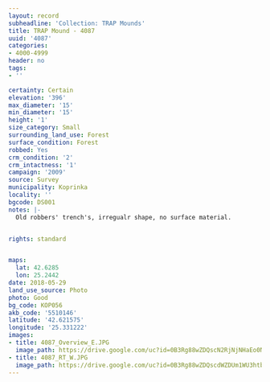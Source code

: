 ```yaml
---
layout: record
subheadline: 'Collection: TRAP Mounds'
title: TRAP Mound - 4087
uuid: '4087'
categories:
- 4000-4999
header: no
tags:
- ''

certainty: Certain
elevation: '396'
max_diameter: '15'
min_diameter: '15'
height: '1'
size_category: Small
surrounding_land_use: Forest
surface_condition: Forest
robbed: Yes
crm_condition: '2'
crm_intactness: '1'
campaign: '2009'
source: Survey
municipality: Koprinka
locality: ''
bgcode: DS001
notes: |-
  Old robbers' trench's, irregualr shape, no surface material.


rights: standard


maps:
  lat: 42.6285
  lon: 25.2442
date: 2018-05-29
land_use_source: Photo
photo: Good
bg_code: КОР056
akb_code: '5510146'
latitude: '42.621575'
longitude: '25.331222'
images:
- title: 4087_Overview_E.JPG
  image_path: https://drive.google.com/uc?id=0B3Rg88wZDQscN2RjNjNHaEo0NzQ
- title: 4087_RT_W.JPG
  image_path: https://drive.google.com/uc?id=0B3Rg88wZDQscdWZDUm1WU3htbUk
---
```

